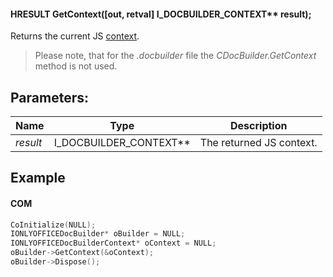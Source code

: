 #### HRESULT GetContext(\[out, retval] I\_DOCBUILDER\_CONTEXT\*\* result);

Returns the current JS [context](../../CDocBuilderContext/index.md).

> Please note, that for the *.docbuilder* file the *CDocBuilder.GetContext* method is not used.

## Parameters:

| Name     | Type                       | Description              |
| -------- | -------------------------- | ------------------------ |
| *result* | I\_DOCBUILDER\_CONTEXT\*\* | The returned JS context. |

## Example

#### COM

```c++
CoInitialize(NULL);
IONLYOFFICEDocBuilder* oBuilder = NULL;
IONLYOFFICEDocBuilderContext* oContext = NULL;
oBuilder->GetContext(&oContext);
oBuilder->Dispose();
```
